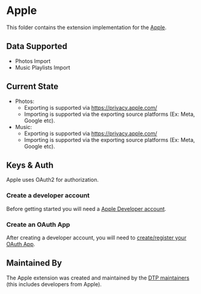 # Apple
This folder contains the extension implementation for the [Apple](https://www.apple.com).

## Data Supported

 - Photos Import
 - Music Playlists Import
 
## Current State

 - Photos:
   - Exporting is supported via https://privacy.apple.com/
   - Importing is supported via the exporting source platforms (Ex: Meta, Google etc).
 - Music:
   - Exporting is supported via https://privacy.apple.com/
   - Importing is supported via the exporting source platforms (Ex: Meta, Google etc).
 
## Keys & Auth
Apple uses OAuth2 for authorization.

### Create a developer account
Before getting started you will need a [Apple Developer account](https://developer.apple.com/help/account/get-started/about-your-developer-account).

### Create an OAuth App
After creating a developer account, you will need to [create/register your OAuth App](https://developer.apple.com/help/account/manage-identifiers/register-an-app-id).

## Maintained By

The Apple extension was created and maintained by the
[DTP maintainers](mailto:portability-maintainers@googlegroups.com)
(this includes developers from Apple).
